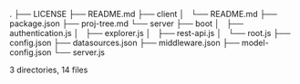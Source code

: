 .
├── LICENSE
├── README.md
├── client
│   └── README.md
├── package.json
├── proj-tree.md
└── server
    ├── boot
    │   ├── authentication.js
    │   ├── explorer.js
    │   ├── rest-api.js
    │   └── root.js
    ├── config.json
    ├── datasources.json
    ├── middleware.json
    ├── model-config.json
    └── server.js

3 directories, 14 files
